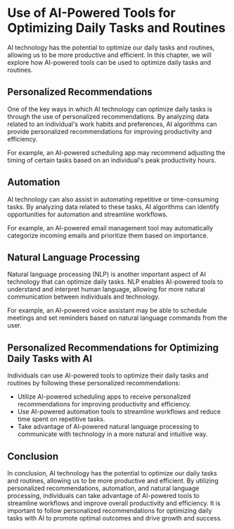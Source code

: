 Use of AI-Powered Tools for Optimizing Daily Tasks and Routines
==========================================================================================================

AI technology has the potential to optimize our daily tasks and routines, allowing us to be more productive and efficient. In this chapter, we will explore how AI-powered tools can be used to optimize daily tasks and routines.

Personalized Recommendations
----------------------------

One of the key ways in which AI technology can optimize daily tasks is through the use of personalized recommendations. By analyzing data related to an individual's work habits and preferences, AI algorithms can provide personalized recommendations for improving productivity and efficiency.

For example, an AI-powered scheduling app may recommend adjusting the timing of certain tasks based on an individual's peak productivity hours.

Automation
----------

AI technology can also assist in automating repetitive or time-consuming tasks. By analyzing data related to these tasks, AI algorithms can identify opportunities for automation and streamline workflows.

For example, an AI-powered email management tool may automatically categorize incoming emails and prioritize them based on importance.

Natural Language Processing
---------------------------

Natural language processing (NLP) is another important aspect of AI technology that can optimize daily tasks. NLP enables AI-powered tools to understand and interpret human language, allowing for more natural communication between individuals and technology.

For example, an AI-powered voice assistant may be able to schedule meetings and set reminders based on natural language commands from the user.

Personalized Recommendations for Optimizing Daily Tasks with AI
---------------------------------------------------------------

Individuals can use AI-powered tools to optimize their daily tasks and routines by following these personalized recommendations:

* Utilize AI-powered scheduling apps to receive personalized recommendations for improving productivity and efficiency.
* Use AI-powered automation tools to streamline workflows and reduce time spent on repetitive tasks.
* Take advantage of AI-powered natural language processing to communicate with technology in a more natural and intuitive way.

Conclusion
----------

In conclusion, AI technology has the potential to optimize our daily tasks and routines, allowing us to be more productive and efficient. By utilizing personalized recommendations, automation, and natural language processing, individuals can take advantage of AI-powered tools to streamline workflows and improve overall productivity and efficiency. It is important to follow personalized recommendations for optimizing daily tasks with AI to promote optimal outcomes and drive growth and success.
